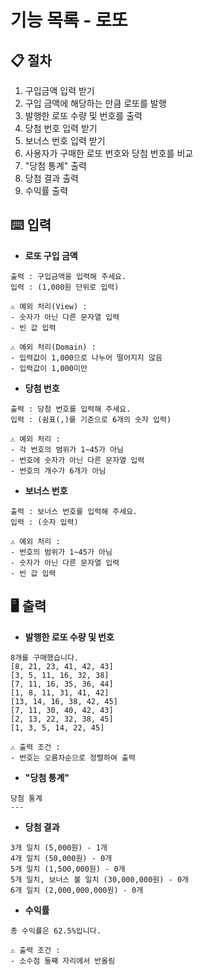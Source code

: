 # 기능 목록 - 로또

## 📋 절차

1. 구입금액 입력 받기
2. 구입 금액에 해당하는 만큼 로또를 발행
3. 발행한 로또 수량 및 번호를 출력
4. 당첨 번호 입력 받기
5. 보너스 번호 입력 받기
6. 사용자가 구매한 로또 번호와 당첨 번호를 비교
7. "당첨 통계" 출력
8. 당첨 결과 출력
9. 수익률 출력

## ⌨️ 입력
- **로또 구입 금액**
```
출력 : 구입금액을 입력해 주세요.
입력 : (1,000원 단위로 입력)

⚠️ 예외 처리(View) :
- 숫자가 아닌 다른 문자열 입력
- 빈 값 입력

⚠️ 예외 처리(Domain) :
- 입력값이 1,000으로 나누어 떨어지지 않음
- 입력값이 1,000미만
```
- **당첨 번호**
```
출력 : 당첨 번호를 입력해 주세요.
입력 : (쉼표(,)를 기준으로 6개의 숫자 입력)

⚠️ 예외 처리 :
- 각 번호의 범위가 1~45가 아님
- 번호에 숫자가 아닌 다른 문자열 입력
- 번호의 개수가 6개가 아님
```
- **보너스 번호**
```
출력 : 보너스 번호를 입력해 주세요.
입력 : (숫자 입력)

⚠️ 예외 처리 :
- 번호의 범위가 1~45가 아님
- 숫자가 아닌 다른 문자열 입력
- 빈 값 입력
```

## 🖥️ 출력
- **발행한 로또 수량 및 번호**
```
8개를 구매했습니다.
[8, 21, 23, 41, 42, 43] 
[3, 5, 11, 16, 32, 38] 
[7, 11, 16, 35, 36, 44] 
[1, 8, 11, 31, 41, 42] 
[13, 14, 16, 38, 42, 45] 
[7, 11, 30, 40, 42, 43] 
[2, 13, 22, 32, 38, 45] 
[1, 3, 5, 14, 22, 45]

⚠️ 출력 조건 :
- 번호는 오름차순으로 정렬하여 출력
```
- **"당첨 통계"**
```
당첨 통계
---
```
- **당첨 결과**
```
3개 일치 (5,000원) - 1개
4개 일치 (50,000원) - 0개
5개 일치 (1,500,000원) - 0개
5개 일치, 보너스 볼 일치 (30,000,000원) - 0개
6개 일치 (2,000,000,000원) - 0개
```
- **수익률**
```
총 수익률은 62.5%입니다.

⚠️ 출력 조건 :
- 소수점 둘째 자리에서 반올림
```